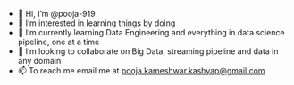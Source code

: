 - 👋 Hi, I’m @pooja-919
- 👀 I’m interested in learning things by doing
- 🌱 I’m currently learning Data Engineering and everything in data science pipeline, one at a time
- 💞️ I’m looking to collaborate on Big Data, streaming pipeline and data in any domain
- 📫 To reach me email me at pooja.kameshwar.kashyap@gmail.com

<!---
pooja-919/pooja-919 is a ✨ special ✨ repository because its `README.md` (this file) appears on your GitHub profile.
You can click the Preview link to take a look at your changes.
--->
